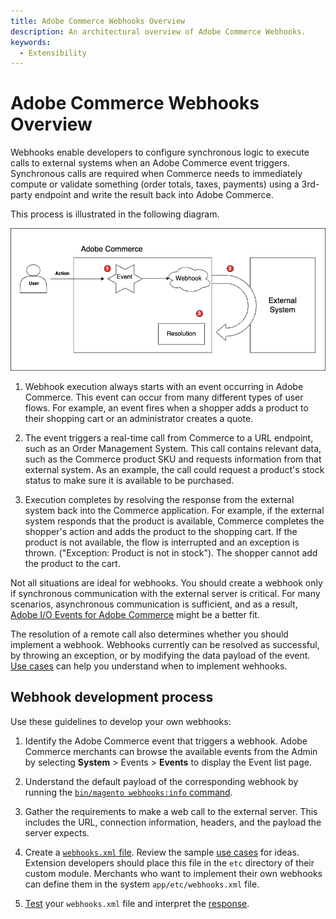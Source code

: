 ```yaml
---
title: Adobe Commerce Webhooks Overview
description: An architectural overview of Adobe Commerce Webhooks.
keywords:
  - Extensibility
---
```


# Adobe Commerce Webhooks Overview

Webhooks enable developers to configure synchronous logic to execute calls to external systems when an Adobe Commerce event triggers. Synchronous calls are required when Commerce needs to immediately compute or validate something (order totals, taxes, payments) using a 3rd-party endpoint and write the result back into Adobe Commerce.

This process is illustrated in the following diagram.

![Webhooks architecture](../_images/webhooks.png)

1. Webhook execution always starts with an event occurring in Adobe Commerce. This event can occur from many different types of user flows. For example, an event fires when a shopper adds a product to their shopping cart or an administrator creates a quote.

1. The event triggers a real-time call from Commerce to a URL endpoint, such as an Order Management System. This call contains relevant data, such as the Commerce product SKU and requests information from that external system. As an example, the call could request a product's stock status to make sure it is available to be purchased.

1. Execution completes by resolving the response from the external system back into the Commerce application. For example, if the external system responds that the product is available, Commerce completes the shopper's action and adds the product to the shopping cart. If the product is not available, the flow is interrupted and an exception is thrown. ("Exception: Product is not in stock"). The shopper cannot add the product to the cart.

Not all situations are ideal for webhooks. You should create a webhook only if synchronous communication with the external server is critical. For many scenarios, asynchronous communication is sufficient, and as a result, [Adobe I/O Events for Adobe Commerce](../events/index.md) might be a better fit.

The resolution of a remote call also determines whether you should implement a webhook. Webhooks currently can be resolved as successful, by throwing an exception, or by modifying the data payload of the event. [Use cases](use-cases.md) can help you understand when to implement wehhooks.

## Webhook development process

Use these guidelines to develop your own webhooks:

1. Identify the Adobe Commerce event that triggers a webhook. Adobe Commerce merchants can browse the available events from the Admin by selecting **System** > Events > **Events** to display the Event list page.

1. Understand the default payload of the corresponding webhook by running the [`bin/magento webhooks:info` command](commands.md#display-the-payload-of-a-webhook).

1. Gather the requirements to make a web call to the external server. This includes the URL, connection information, headers, and the payload the server expects.

1. Create a [`webhooks.xml` file](hooks.md). Review the sample [use cases](use-cases.md) for ideas. Extension developers should place this file in the `etc` directory of their custom module. Merchants who want to implement their own webhooks can define them in the system `app/etc/webhooks.xml` file.

1. [Test](testing.md) your `webhooks.xml` file and interpret the [response](responses.md).
